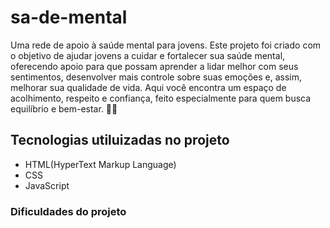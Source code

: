 # sa-de-mental
Uma rede de apoio à saúde mental para jovens.
 Este projeto foi criado com o objetivo de ajudar jovens a cuidar e fortalecer sua saúde mental, oferecendo apoio para que possam aprender a lidar melhor com seus sentimentos, desenvolver mais controle sobre suas emoções e, assim, melhorar sua qualidade de vida. Aqui você encontra um espaço de acolhimento, respeito e confiança, feito especialmente para quem busca equilíbrio e bem-estar. 🌿💙
  
## Tecnologias utiluizadas no projeto
- HTML(HyperText Markup Language)
- CSS
- JavaScript

### Dificuldades do projeto